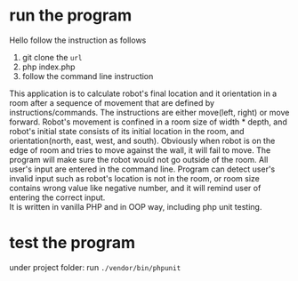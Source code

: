 # run the program
Hello follow the instruction as follows

1. git clone the `url`
2. php index.php
3. follow the command line instruction

This application is to calculate robot's final location and it orientation in a room after a sequence of movement that are defined by instructions/commands. The instructions are either move(left, right) or move forward.
Robot's movement is confined in a room size of width * depth, and robot's initial state consists of its initial location in the room, and orientation(north, east, west, and south). 
Obviously when robot is on the edge of room and tries to move against the wall, it will fail to move. The program will make sure the robot would not
go outside of the room. All user's input are entered in the command line. Program can detect user's invalid input such as robot's location is not in the room, or room size contains wrong value like negative number, and it will remind user of entering the correct input.     
It is written in vanilla PHP and in OOP way, including php unit testing.
# test the program
under project folder: run `./vendor/bin/phpunit`
